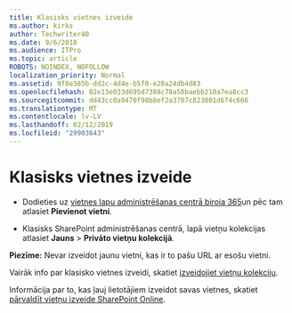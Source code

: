 ```yaml
---
title: Klasisks vietnes izveide
ms.author: kirks
author: Techwriter40
ms.date: 9/6/2018
ms.audience: ITPro
ms.topic: article
ROBOTS: NOINDEX, NOFOLLOW
localization_priority: Normal
ms.assetid: 9f8e385b-dd2c-4d4e-b5f0-e28a24db4d83
ms.openlocfilehash: 02e13e033d695d7388c78a58baebb210a7ea8cc3
ms.sourcegitcommit: dd43cc0a9470f98b8ef2a3787c823801d674c666
ms.translationtype: MT
ms.contentlocale: lv-LV
ms.lasthandoff: 02/12/2019
ms.locfileid: "29903643"
---
```

# <a name="create-a-classic-site"></a>Klasisks vietnes izveide

- Dodieties uz [vietnes lapu administrēšanas centrā biroja 365](https://portal.office.com/adminportal/home#/SitesList)un pēc tam atlasiet **Pievienot vietni**. 
    
- Klasisks SharePoint administrēšanas centrā, lapā vietņu kolekcijas atlasiet **Jauns** \> **Privāto vietņu kolekcijā**. 
    
 **Piezīme:** Nevar izveidot jaunu vietni, kas ir to pašu URL ar esošu vietni. 
  
Vairāk info par klasisko vietnes izveidi, skatiet [izveidojiet vietņu kolekciju](https://go.microsoft.com/fwlink/?linkid=866295).
  
Informācija par to, kas ļauj lietotājiem izveidot savas vietnes, skatiet [pārvaldīt vietņu izveide SharePoint Online](https://go.microsoft.com/fwlink/?linkid=866296).
  

